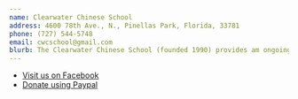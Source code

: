 ```yaml
---
name: Clearwater Chinese School
address: 4600 78th Ave., N., Pinellas Park, Florida, 33781
phone: (727) 544-5748
email: cwcschool@gmail.com
blurb: The Clearwater Chinese School (founded 1990) provides am ongoing once a week community experience for learning Chinese language and culture. Any and all are welcome to come and join us!
---
```


<ul>
<li>
    <a href="https://www.facebook.com/p/Clearwater-Chinese-School-100068152035034/ target="_blank" rel="noreferrer">
        Visit us on Facebook
    </a>
</li>
<li>    
    <a href="https://www.paypal.com/cgi-bin/webscr?cmd=_s-xclickhosted_button_id=LMPVC5A5AK9KU&source=url">Donate using Paypal</a>
</li>
</ul>
